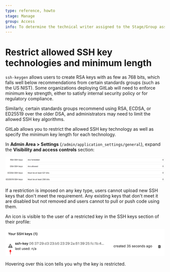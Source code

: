 ```yaml
---
type: reference, howto
stage: Manage
group: Access
info: To determine the technical writer assigned to the Stage/Group associated with this page, see https://about.gitlab.com/handbook/engineering/ux/technical-writing/#assignments
---
```


# Restrict allowed SSH key technologies and minimum length

`ssh-keygen` allows users to create RSA keys with as few as 768 bits, which
falls well below recommendations from certain standards groups (such as the US
NIST). Some organizations deploying GitLab will need to enforce minimum key
strength, either to satisfy internal security policy or for regulatory
compliance.

Similarly, certain standards groups recommend using RSA, ECDSA, or ED25519 over
the older DSA, and administrators may need to limit the allowed SSH key
algorithms.

GitLab allows you to restrict the allowed SSH key technology as well as specify
the minimum key length for each technology.

In **Admin Area > Settings** (`/admin/application_settings/general`), expand the
**Visibility and access controls** section:

![SSH keys restriction admin settings](img/ssh_keys_restrictions_settings.png)

If a restriction is imposed on any key type, users cannot upload new SSH keys that don't meet the requirement. Any existing keys that don't meet it are disabled but not removed and users cannot to pull or push code using them.

An icon is visible to the user of a restricted key in the SSH keys section of their profile:

![Restricted SSH key icon](img/ssh_keys_restricted_key_icon.png)

Hovering over this icon tells you why the key is restricted.

<!-- ## Troubleshooting

Include any troubleshooting steps that you can foresee. If you know beforehand what issues
one might have when setting this up, or when something is changed, or on upgrading, it's
important to describe those, too. Think of things that may go wrong and include them here.
This is important to minimize requests for support, and to avoid doc comments with
questions that you know someone might ask.

Each scenario can be a third-level heading, e.g. `### Getting error message X`.
If you have none to add when creating a doc, leave this section in place
but commented out to help encourage others to add to it in the future. -->
